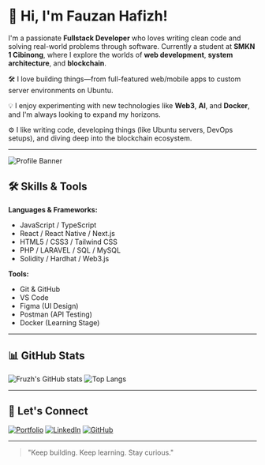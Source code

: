 # 👋 Hi, I'm Fauzan Hafizh!
I'm a passionate **Fullstack Developer** who loves writing clean code and solving real-world problems through software. Currently a student at **SMKN 1 Cibinong**, where I explore the worlds of **web development**, **system architecture**, and **blockchain**.

🛠 I love building things—from full-featured web/mobile apps to custom server environments on Ubuntu.

💡 I enjoy experimenting with new technologies like **Web3**, **AI**, and **Docker**, and I'm always looking to expand my horizons.

⚙️ I like writing code, developing things (like Ubuntu servers, DevOps setups), and diving deep into the blockchain ecosystem.

---

![Profile Banner](https://media1.giphy.com/media/v1.Y2lkPTc5MGI3NjExYndpNGx0ajNnd2YyOWN3MDcxOTh1bHBlYWRwd29uYmNkNGtlOW9rMCZlcD12MV9pbnRlcm5hbF9naWZfYnlfaWQmY3Q9Zw/ADD4w6XgqLBJohQdBK/giphy.gif)

## 🛠 Skills & Tools

**Languages & Frameworks:**

* JavaScript / TypeScript
* React / React Native / Next.js
* HTML5 / CSS3 / Tailwind CSS
* PHP / LARAVEL / SQL / MySQL
* Solidity / Hardhat / Web3.js

**Tools:**

* Git & GitHub
* VS Code
* Figma (UI Design)
* Postman (API Testing)
* Docker (Learning Stage)

---

## 📊 GitHub Stats

![Fruzh's GitHub stats](https://github-readme-stats.vercel.app/api?username=Fruzh\&show_icons=true\&theme=radical)
![Top Langs](https://github-readme-stats.vercel.app/api/top-langs/?username=Fruzh\&layout=compact\&theme=radical)

---

## 🔗 Let's Connect

[![Portfolio](https://img.shields.io/badge/Portfolio-000?style=for-the-badge\&logo=ko-fi\&logoColor=white)](https://fruzh.github.io/portfolio/)
[![LinkedIn](https://img.shields.io/badge/LinkedIn-0A66C2?style=for-the-badge\&logo=linkedin\&logoColor=white)](https://www.linkedin.com/in/fauzan-hafizh-90357a260/)
[![GitHub](https://img.shields.io/badge/GitHub-171515?style=for-the-badge\&logo=github\&logoColor=white)](https://github.com/Fruzh)

---

> "Keep building. Keep learning. Stay curious."
